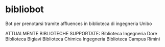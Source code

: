 # bibliobot
Bot per prenotarsi tramite affluences in biblioteca di ingegneria Unibo

ATTUALMENTE BIBLIOTECHE SUPPORTATE:
Biblioteca Ingegneria Dore
Biblioteca Bigiavi
Biblioteca Chimica Ingegneria
Biblioteca Campus Rimini
